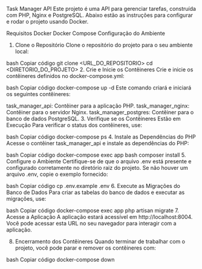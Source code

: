 Task Manager API
Este projeto é uma API para gerenciar tarefas, construída com PHP, Nginx e PostgreSQL. Abaixo estão as instruções para configurar e rodar o projeto usando Docker.

Requisitos
Docker
Docker Compose
Configuração do Ambiente
1. Clone o Repositório
Clone o repositório do projeto para o seu ambiente local:

bash
Copiar código
git clone <URL_DO_REPOSITORIO>
cd <DIRETORIO_DO_PROJETO>
2. Crie e Inicie os Contêineres
Crie e inicie os contêineres definidos no docker-compose.yml:

bash
Copiar código
docker-compose up -d
Este comando criará e iniciará os seguintes contêineres:

task_manager_api: Contêiner para a aplicação PHP.
task_manager_nginx: Contêiner para o servidor Nginx.
task_manager_postgres: Contêiner para o banco de dados PostgreSQL.
3. Verifique se os Contêineres Estão em Execução
Para verificar o status dos contêineres, use:

bash
Copiar código
docker-compose ps
4. Instale as Dependências do PHP
Acesse o contêiner task_manager_api e instale as dependências do PHP:

bash
Copiar código
docker-compose exec app bash
composer install
5. Configure o Ambiente
Certifique-se de que o arquivo .env está presente e configurado corretamente no diretório raiz do projeto. Se não houver um arquivo .env, copie o exemplo fornecido:

bash
Copiar código
cp .env.example .env
6. Execute as Migrações do Banco de Dados
Para criar as tabelas do banco de dados e executar as migrações, use:

bash
Copiar código
docker-compose exec app php artisan migrate
7. Acesse a Aplicação
A aplicação estará acessível em http://localhost:8004. Você pode acessar esta URL no seu navegador para interagir com a aplicação.

8. Encerramento dos Contêineres
Quando terminar de trabalhar com o projeto, você pode parar e remover os contêineres com:

bash
Copiar código
docker-compose down
